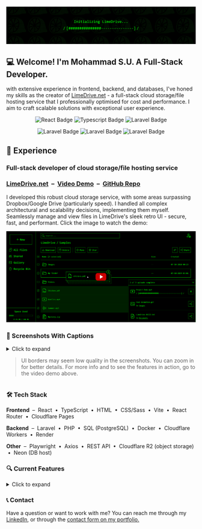 [![banner](https://github.com/Mohammad-SU/LimeDrive-Cloud-Storage-Public/blob/main/screenshots/loading-screen-banner.png)](https://github.com/Mohammad-SU/LimeDrive-Cloud-Storage-Public)

## 💻 Welcome! I'm Mohammad S.U. A Full-Stack Developer.
with extensive experience in frontend, backend, and databases, I've honed my skills as the creator of [LimeDrive.net](https://github.com/Mohammad-SU/LimeDrive-Cloud-Storage-Public) - a full-stack cloud storage/file hosting service that I professionally optimised for cost and performance. I aim to craft scalable solutions with exceptional user experience.

<p align="center">
  <img src="https://img.shields.io/badge/react-%2320232a.svg?style=for-the-badge&logo=react" alt="React Badge">
  <img src="https://img.shields.io/badge/typescript-%2320232a.svg?style=for-the-badge&logo=typescript" alt="Typescript Badge">
  <img src="https://img.shields.io/badge/sass-%2320232a.svg?style=for-the-badge&logo=sass" alt="Laravel Badge">
</p>

<p align="center">
  <img src="https://img.shields.io/badge/laravel-%2320232a.svg?style=for-the-badge&logo=laravel" alt="Laravel Badge">
  <img src="https://img.shields.io/badge/postgresql-%2320232a.svg?style=for-the-badge&logo=postgresql" alt="Laravel Badge">
  <img src="https://img.shields.io/badge/cloudflare-%2320232a.svg?style=for-the-badge&logo=cloudflare" alt="Laravel Badge">
</p>

## 💼 Experience
### Full-stack developer of cloud storage/file hosting service
### [LimeDrive.net](https://limedrive.net) &nbsp;–&nbsp; [Video Demo](https://youtu.be/3P_LIRLbSy4) &nbsp;–&nbsp; [GitHub Repo](https://github.com/Mohammad-SU/LimeDrive-Cloud-Storage-Public)

I developed this robust cloud storage service, with some areas surpassing Dropbox/Google Drive (particularly speed). I handled all complex architectural and scalability decisions, implementing them myself. Seamlessly manage and view files in LimeDrive's sleek retro UI - secure, fast, and performant. Click the image to watch the demo:

[![LimeDrive Demo](https://github.com/Mohammad-SU/LimeDrive-Cloud-Storage-Public/blob/main/screenshots/yt-video-img.png)](https://youtu.be/3P_LIRLbSy4)

### 📸 Screenshots With Captions

<details>
  
<summary>
Click to expand

> UI borders may seem low quality in the screenshots. You can zoom in for better details. For more info and to see the features in action, go to the video demo above.
</summary>
  
### File List - Clean UI
![File List (Clean UI)](https://github.com/Mohammad-SU/LimeDrive-Cloud-Storage-Public/blob/main/screenshots/file-list-clean-UI.png)

### File Viewer - Video and Controls
![File Viewer (Video and Controls)](https://github.com/Mohammad-SU/LimeDrive-Cloud-Storage-Public/blob/main/screenshots/file-viewer-video.png)

### File List - Detailed UI With Item Selection, Drag and Drop, and Upload Queue
![File List (Detailed UI With Item Selection, Drag and Drop, and Upload Queue](https://github.com/Mohammad-SU/LimeDrive-Cloud-Storage-Public/blob/main/screenshots/file-list-detailed-UI.png)

### File Viewer - PDF and Shareable Link Generation
![File Viewer (PDF and Shareable Link Generation)](https://github.com/Mohammad-SU/LimeDrive-Cloud-Storage-Public/blob/main/screenshots/file-viewer-pdf-share-modal.png)

### Settings
![Settings](https://github.com/Mohammad-SU/LimeDrive-Cloud-Storage-Public/blob/main/screenshots/settings.png)

### Login
![Login](https://github.com/Mohammad-SU/LimeDrive-Cloud-Storage-Public/blob/main/screenshots/login.png)

### Responsive Design - Usable on Varied Screen Sizes
<p align='center'>
    <img src="https://github.com/Mohammad-SU/LimeDrive-Cloud-Storage-Public/blob/main/screenshots/mobile-file-list.jpg" width="37%">
    <img src="https://github.com/Mohammad-SU/LimeDrive-Cloud-Storage-Public/blob/main/screenshots/mobile-file-viewer.jpg" width="37.09%">
</p>

</details>

### 🛠️ Tech Stack

**Frontend** &nbsp;–&nbsp; React &nbsp;•&nbsp; TypeScript &nbsp;•&nbsp; HTML &nbsp;•&nbsp; CSS/Sass &nbsp;•&nbsp; Vite  &nbsp;•&nbsp; React Router &nbsp;•&nbsp; Cloudflare Pages

**Backend** &nbsp;–&nbsp; Laravel &nbsp;•&nbsp; PHP &nbsp;•&nbsp; SQL (PostgreSQL) &nbsp;•&nbsp; Docker &nbsp;•&nbsp; Cloudflare Workers &nbsp;•&nbsp; Render

**Other** &nbsp;–&nbsp; Playwright  &nbsp;•&nbsp; Axios &nbsp;•&nbsp; REST API &nbsp;•&nbsp; Cloudflare R2 (object storage) &nbsp;•&nbsp; Neon (DB host)

### 🔍 Current Features
<details>
  
<summary>Click to expand</summary>
&nbsp;

⚡ **Cost and Performance Optimisation**
>Integrates zero-egress-fee object storage, recursive CTEs, no-cost cloud service tiers, CDN, caching, lazy loading, data deduplication, automated cleanup, throttling, and usage limits - these lead to ***zero costs*** in data storage/processing, ***+63.3% faster*** API in production, being ***+2.7x faster*** than DropBox in service speed, and improved scalability and UX.

🚀 **Optimised Downloads** 
>A web worker, multiple data streaming packages, piped async iterables, and presigned URLs allow ***GBs of downloads*** to ***initiate immediately*** with ***only bytes of server load***.

🔒 **Security** 
>Client/server validation, encryption, hashing, proxy, WAF, SSL, CORS, and CSRF tokens.

🧪 **Automated Tests** 
>***E2E*** tests (Playwright), ***Unit*** tests (PHPUnit), and ***CI/CD*** (GitHub Actions).

🔑 **User Accounts** 
>Registration, login, account settings, sessions, and email verification/notifications.

📁 **File Storage and Management** 
>Folders, paths, drag & drop, downloading, link-share, and upload queue with robust management of varied situations like network errors, name conflicts, and cancelling.

👁️ **File Viewer** 
>Convenient viewer in-browser, supporting videos, images, PDFs, audio, and plain text. Includes shared views, printing, and custom video controls with fullscreen and keyboard shortcuts.

🔗 **Sharing** 
>Generate secure links to share files, providing effortless access/collaboration for recipients. Includes permission management. A Cloudflare worker verifies URLs via server-generated HMAC and IP.

🎨 **UX/UI** 
>A creative mix of bulletin board system/CLI themes with modern, responsive elements. Errors are more detailed/user-friendly than DropBox and UI is noticeably faster for a seamless experience.

♿ **Accessibility** 
>ARIA, keyboard navigation, shortcuts, clear labels, and semantic HTML.

✅ **Code Quality** 
>Improved type safety and documentation through use of TypeScript, PHPDoc/type hinting, and PHPStan - leading to a high reduction in runtime errors and time spent debugging them.

⏲️ **Concurrency Control** 
>DB constraints, transactions, mutexes, and graceful exception handling allows for robust concurrent operations to avoid race conditions.

⚙️ **CI/CD Pipelines** 
>Separated development and production environments, with configurations on Render, Cloudflare, Docker, Github Actions, and Doppler - reducing the chance of downtime.

</details>

### 📞 Contact
Have a question or want to work with me? You can reach me through my [LinkedIn](https://www.linkedin.com/in/mohammad-su), or through the [contact form on my portfolio.](https://msudigital.netlify.app/#contact)
